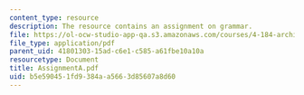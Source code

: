 ```yaml
---
content_type: resource
description: The resource contains an assignment on grammar.
file: https://ol-ocw-studio-app-qa.s3.amazonaws.com/courses/4-184-architectural-design-workshops-computational-design-for-housing-spring-2002/b5e590451fd9384aa5663d85607a8d60_AssignmentA.pdf
file_type: application/pdf
parent_uid: 41801303-15ad-c6e1-c585-a61fbe10a10a
resourcetype: Document
title: AssignmentA.pdf
uid: b5e59045-1fd9-384a-a566-3d85607a8d60
---
```

